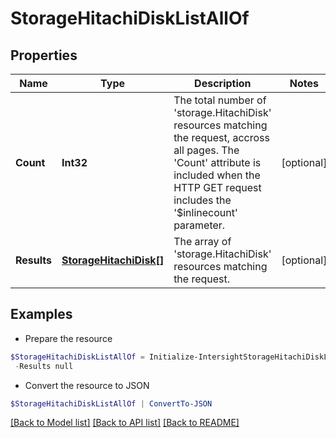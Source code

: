 # StorageHitachiDiskListAllOf
## Properties

Name | Type | Description | Notes
------------ | ------------- | ------------- | -------------
**Count** | **Int32** | The total number of &#39;storage.HitachiDisk&#39; resources matching the request, accross all pages. The &#39;Count&#39; attribute is included when the HTTP GET request includes the &#39;$inlinecount&#39; parameter. | [optional] 
**Results** | [**StorageHitachiDisk[]**](StorageHitachiDisk.md) | The array of &#39;storage.HitachiDisk&#39; resources matching the request. | [optional] 

## Examples

- Prepare the resource
```powershell
$StorageHitachiDiskListAllOf = Initialize-IntersightStorageHitachiDiskListAllOf  -Count null `
 -Results null
```

- Convert the resource to JSON
```powershell
$StorageHitachiDiskListAllOf | ConvertTo-JSON
```

[[Back to Model list]](../README.md#documentation-for-models) [[Back to API list]](../README.md#documentation-for-api-endpoints) [[Back to README]](../README.md)

